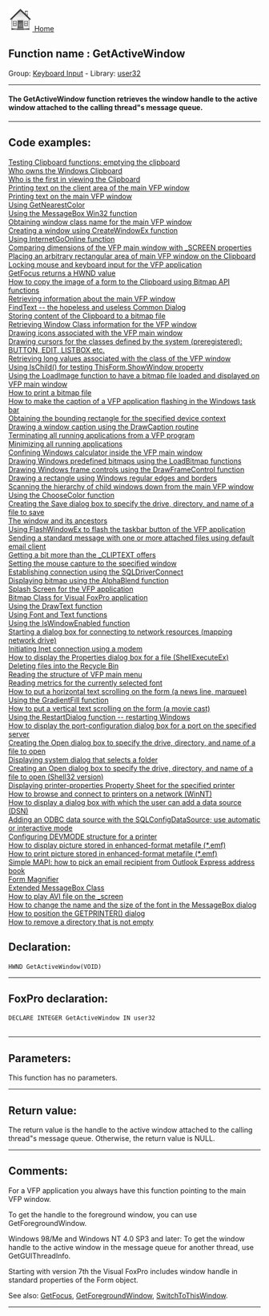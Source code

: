 [<img src="../../images/home.png"> Home ](https://github.com/VFPX/Win32API)  

## Function name : GetActiveWindow
Group: [Keyboard Input](../../functions_group.md#Keyboard_Input)  -  Library: [user32](../../Libraries.md#user32)  
***  


#### The GetActiveWindow function retrieves the window handle to the active window attached to the calling thread"s message queue. 
***  


## Code examples:
[Testing Clipboard functions: emptying the clipboard](../../samples/sample_028.md)  
[Who owns the Windows Clipboard](../../samples/sample_029.md)  
[Who is the first in viewing the Clipboard](../../samples/sample_030.md)  
[Printing text on the client area of the main VFP window](../../samples/sample_034.md)  
[Printing text on the main VFP window](../../samples/sample_035.md)  
[Using GetNearestColor](../../samples/sample_044.md)  
[Using the MessageBox Win32 function](../../samples/sample_048.md)  
[Obtaining window class name for the main VFP window](../../samples/sample_049.md)  
[Creating a window using CreateWindowEx function](../../samples/sample_050.md)  
[Using InternetGoOnline function](../../samples/sample_067.md)  
[Comparing dimensions of the VFP main window with _SCREEN properties](../../samples/sample_078.md)  
[Placing an arbitrary rectangular area of main VFP window on the Clipboard](../../samples/sample_081.md)  
[Locking mouse and keyboard input for the VFP application](../../samples/sample_084.md)  
[GetFocus returns a HWND value](../../samples/sample_090.md)  
[How to copy the image of a form to the Clipboard using Bitmap API functions](../../samples/sample_091.md)  
[Retrieving information about the main VFP window](../../samples/sample_111.md)  
[FindText -- the hopeless and useless Common Dialog](../../samples/sample_160.md)  
[Storing content of the Clipboard to a bitmap file](../../samples/sample_189.md)  
[Retrieving Window Class information for the VFP window](../../samples/sample_201.md)  
[Drawing icons associated with the VFP main window](../../samples/sample_202.md)  
[Drawing cursors for the classes defined by the system (preregistered): BUTTON, EDIT, LISTBOX etc.](../../samples/sample_203.md)  
[Retrieving long values associated with the class of the VFP window](../../samples/sample_204.md)  
[Using IsChild() for testing ThisForm.ShowWindow property](../../samples/sample_207.md)  
[Using the LoadImage function to have a bitmap file loaded and displayed on VFP main window](../../samples/sample_210.md)  
[How to print a bitmap file](../../samples/sample_211.md)  
[How to make the caption of a VFP application flashing in the Windows task bar](../../samples/sample_228.md)  
[Obtaining the bounding rectangle for the specified device context](../../samples/sample_237.md)  
[Drawing a window caption using the DrawCaption routine](../../samples/sample_238.md)  
[Terminating all running applications from a VFP program](../../samples/sample_243.md)  
[Minimizing all running applications](../../samples/sample_244.md)  
[Confining Windows calculator inside the VFP main window](../../samples/sample_245.md)  
[Drawing Windows predefined bitmaps using the LoadBitmap functions](../../samples/sample_253.md)  
[Drawing Windows frame controls using the DrawFrameControl function](../../samples/sample_254.md)  
[Drawing a rectangle using Windows regular edges and borders](../../samples/sample_256.md)  
[Scanning the hierarchy of child windows down from the main VFP window](../../samples/sample_261.md)  
[Using the ChooseColor function](../../samples/sample_264.md)  
[Creating the Save dialog box to specify the drive, directory, and name of a file to save](../../samples/sample_265.md)  
[The window and its ancestors](../../samples/sample_266.md)  
[Using FlashWindowEx to flash the taskbar button of the VFP application](../../samples/sample_271.md)  
[Sending a standard message with one or more attached files using default email client](../../samples/sample_273.md)  
[Getting a bit more than the _CLIPTEXT offers](../../samples/sample_278.md)  
[Setting the mouse capture to the specified window](../../samples/sample_282.md)  
[Establishing connection using the SQLDriverConnect](../../samples/sample_290.md)  
[Displaying bitmap using the AlphaBlend function](../../samples/sample_293.md)  
[Splash Screen for the VFP application](../../samples/sample_294.md)  
[Bitmap Class for Visual FoxPro application](../../samples/sample_295.md)  
[Using the DrawText function](../../samples/sample_303.md)  
[Using Font and Text functions](../../samples/sample_304.md)  
[Using the IsWindowEnabled function](../../samples/sample_306.md)  
[Starting a dialog box for connecting to network resources (mapping network drive)](../../samples/sample_309.md)  
[Initiating Inet connection using a modem](../../samples/sample_312.md)  
[How to display the Properties dialog box for a file (ShellExecuteEx)](../../samples/sample_320.md)  
[Deleting files into the Recycle Bin](../../samples/sample_321.md)  
[Reading the structure of VFP main menu](../../samples/sample_337.md)  
[Reading metrics for the currently selected font](../../samples/sample_339.md)  
[How to put a horizontal text scrolling on the form (a news line, marquee)](../../samples/sample_352.md)  
[Using the GradientFill function](../../samples/sample_353.md)  
[How to put a vertical text scrolling on the form (a movie cast)](../../samples/sample_354.md)  
[Using the RestartDialog function -- restarting Windows](../../samples/sample_361.md)  
[How to display the port-configuration dialog box for a port on the specified server](../../samples/sample_362.md)  
[Creating the Open dialog box to specify the drive, directory, and name of a file to open](../../samples/sample_363.md)  
[Displaying system dialog that selects a folder](../../samples/sample_364.md)  
[Creating an Open dialog box to specify the drive, directory, and name of a file to open (Shell32 version)](../../samples/sample_365.md)  
[Displaying printer-properties Property Sheet for the specified printer](../../samples/sample_372.md)  
[How to browse and connect to printers on a network (WinNT)](../../samples/sample_376.md)  
[How to display a dialog box with which the user can add a data source (DSN)](../../samples/sample_380.md)  
[Adding an ODBC data source with the SQLConfigDataSource; use automatic or interactive mode](../../samples/sample_381.md)  
[Configuring DEVMODE structure for a printer](../../samples/sample_384.md)  
[How to display picture stored in enhanced-format metafile (*.emf)](../../samples/sample_403.md)  
[How to print picture stored in enhanced-format metafile (*.emf)](../../samples/sample_405.md)  
[Simple MAPI: how to pick an email recipient from Outlook Express address book](../../samples/sample_407.md)  
[Form Magnifier](../../samples/sample_414.md)  
[Extended MessageBox Class](../../samples/sample_418.md)  
[How to play AVI file on the _screen](../../samples/sample_430.md)  
[How to change the name and the size of the font in the MessageBox dialog](../../samples/sample_434.md)  
[How to position the GETPRINTER() dialog](../../samples/sample_482.md)  
[How to remove a directory that is not empty](../../samples/sample_541.md)  

## Declaration:
```foxpro  
HWND GetActiveWindow(VOID)  
```  
***  


## FoxPro declaration:
```foxpro  
DECLARE INTEGER GetActiveWindow IN user32
  
```  
***  


## Parameters:
This function has no parameters.  
***  


## Return value:
The return value is the handle to the active window attached to the calling thread"s message queue. Otherwise, the return value is NULL.   
***  


## Comments:
For a VFP application you always have this function pointing to the main VFP window.   
  
To get the handle to the foreground window, you can use GetForegroundWindow.   
  
Windows 98/Me and Windows NT 4.0 SP3 and later: To get the window handle to the active window in the message queue for another thread, use GetGUIThreadInfo.  
  
Starting with version 7th the Visual FoxPro includes window handle in standard properties of the Form object.  
  
See also: [GetFocus](../user32/GetFocus.md), [GetForegroundWindow](../user32/GetForegroundWindow.md), [SwitchToThisWindow](../user32/SwitchToThisWindow.md).  
  
***  

